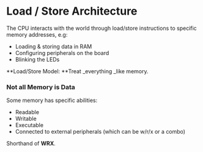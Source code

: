 # Load / Store Architecture

The CPU interacts with the world through load/store instructions to specific memory addresses, e.g:

* Loading & storing data in RAM
* Configuring peripherals on the board
* Blinking the LEDs

**Load/Store Model: **Treat \_everything \_like memory.

### Not all Memory is Data

Some memory has specific abilities:

* Readable
* Writable
* Executable
* Connected to external peripherals \(which can be w/r/x or a combo\)

Shorthand of **WRX**.

